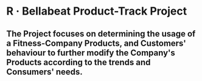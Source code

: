 # R · Bellabeat Product-Track Project
## The Project focuses on determining the usage of a Fitness-Company Products, and Customers' behaviour to further modify the Company's Products according to the trends and Consumers' needs.
